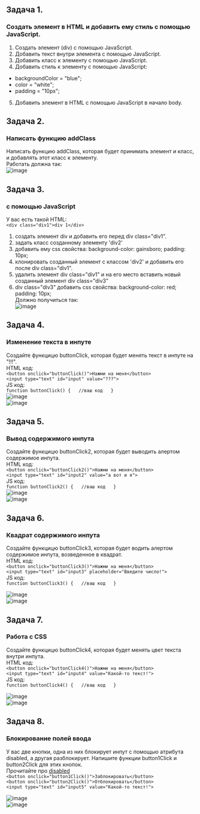 
## Задача 1.   
### Создать элемент в HTML и добавить ему стиль с помощью JavaScript.  
1. Создать элемент (div) с помощью JavaScript.    
2. Добавить текст внутри элемента с помощью JavaScript.  
3. Добавить класс к элементу с помощью JavaScript.  
4. Добавить стиль к элементу с помощью JavaScript:   
- backgroundColor = "blue";  
- color = "white";  
- padding = "10px";  
5. Добавить элемент в HTML с помощью JavaScript в начало body.  

## Задача 2.   
### Написать функцию addClass  
Написать функцию addClass, которая будет принимать элемент и класс, и добавлять этот класс к элементу.  
Работать должна так:   
![image](https://user-images.githubusercontent.com/113675674/217232848-268ddfe1-b3dd-48b8-9398-b773b1e157d5.png)   

## Задача 3.   
### с помощью JavaScript  
У вас есть такой HTML:  
`<div class="div1">div 1</div>`  
1. создать элемент div и добавить его перед div class="div1".  
2. задать класс созданному элементу 'div2'  
3. добавить  ему css свойства: background-color: gainsboro; padding: 10px;  
4. клонировать созданный элемент с классом 'div2' и добавить его после div class="div1".  
5. удалить элемент  div class="div1" и на его место вставить новый созданный элемент div class="div3"  
6. div class="div3" добавить css свойства: background-color: red; padding: 10px;  
Должно получиться так:  
![image](https://user-images.githubusercontent.com/113675674/225556040-b7e04168-1855-4058-8981-52c0b4b4804c.png)  


## Задача 4.   
### Изменение текста в инпуте  
Создайте функцицю buttonClick, которая будет менять текст в инпуте на "!!!".  
HTML код:  
`<button onclick="buttonClick()">Нажми на меня</button>`  
`<input type="text" id="input" value="???">`  
JS код:  
`function buttonClick() {  
//ваш код  
}`  
 ![image](https://user-images.githubusercontent.com/113675674/225561079-e2a6d242-2d0b-48c4-9fef-8c595b0d281e.png)  
![image](https://user-images.githubusercontent.com/113675674/225561123-04b95744-766f-419b-a4ec-ad44207ee21f.png)  


## Задача 5.   
### Вывод содержимого инпута  
Создайте функцицю buttonClick2, которая будет выводить алертом содержимое инпута.  
HTML код:  
`<button onclick="buttonClick2()">Нажми на меня</button>`  
`<input type="text" id="input2" value="а вот и я">`  
JS код:  
`function buttonClick2() {  
//ваш код  
}`  
![image](https://user-images.githubusercontent.com/113675674/225560836-575a69f6-a9f1-4671-a064-25d18d0c5ce2.png)    
![image](https://user-images.githubusercontent.com/113675674/225560740-7addaaf9-3981-4da4-b4da-5d2e1dae63e6.png) 


## Задача 6.   
### Квадрат содержимого инпута  
Создайте функцицю buttonClick3, которая будет водить алертом содержимое инпута, возведенное в квадрат.  
HTML код:  
`<button onclick="buttonClick3()">Нажми на меня</button>`  
`<input type="text" id="input3" placeholder="Введите число!">`  
JS код:  
`function buttonClick3() {  
//ваш код  
}` 

![image](https://user-images.githubusercontent.com/113675674/217238781-c94bed60-ce4d-45cd-8230-f48e70ab1852.png)  
![image](https://user-images.githubusercontent.com/113675674/217238824-8df83447-be9c-4a37-a2dc-9608251bc108.png)  

## Задача 7.   
### Работа с CSS  
Создайте функцицю buttonClick4, которая будет менять цвет текста внутри инпута.  
HTML код:  
`<button onclick="buttonClick4()">Нажми на меня</button>`  
`<input type="text" id="input4" value="Какой-то текст!">`  
JS код:  
`function buttonClick4() {  
//ваш код  
}` 

![image](https://user-images.githubusercontent.com/113675674/217240004-79495ddd-dbd9-4187-b54a-eaeea1e75763.png)  
![image](https://user-images.githubusercontent.com/113675674/217240033-2972b831-773e-4592-8323-637221f56995.png)  


## Задача 8.   
### Блокирование полей ввода  
У вас две кнопки, одна из них блокирует инпут с помощью атрибута disabled, а другая разблокирует.  Напишите функции button1Click и button2Click для этих кнопок.  
Прочитайте про [disabled](https://code.mu/ru/markup/manual/html/attr/disabled/)  
`<button onclick="button1Click()">Заблокировать</button>`  
`<button onclick="button2Click()">Отблокировать</button>`  
`<input type="text" id="input5" value="Какой-то текст!">`  

![image](https://user-images.githubusercontent.com/113675674/217243374-36da6fe9-8aee-4b32-b05e-0b663382b124.png)  
![image](https://user-images.githubusercontent.com/113675674/217243415-1682bc25-6a1e-4b60-8de0-d6a2403aa79a.png)  



